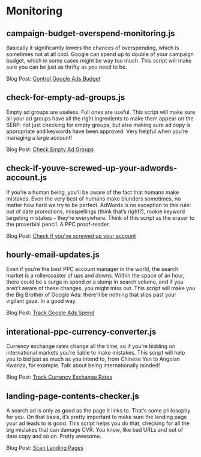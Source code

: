 # Monitoring

## campaign-budget-overspend-monitoring.js

Basically it significantly lowers the chances of overspending, which is sometimes not at all cool. Google can spend up to double of your campaign budget, which in some cases might be way too much. This script will make sure you can be just as thrifty as you need to be.

Blog Post: [Control Google Ads Budget](https://www.brainlabsdigital.com/control-google-ads-budget/)

## check-for-empty-ad-groups.js

Empty ad groups are useless. Full ones are useful. This script will make sure all your ad groups have all the right ingredients to make them appear on the SERP: not just checking for empty groups, but also making sure ad copy is appropriate and keywords have been approved. Very helpful when you’re managing a large account!

Blog Post: [Check Empty Ad Groups](https://www.brainlabsdigital.com/check-empty-ad-groups/)

## check-if-youve-screwed-up-your-adwords-account.js

If you’re a human being, you’ll be aware of the fact that humans make mistakes. Even the very best of humans make blunders sometimes, no matter how hard we try to be perfect. AdWords is no exception to this rule: out of date promotions, misspellings (think that’s right?), rookie keyword targeting mistakes – they’re everywhere. Think of this script as the eraser to the proverbial pencil. A PPC proof-reader.

Blog Post: [Check if you've screwed up your account](https://www.brainlabsdigital.com/check-if-youve-screwed-up-your-account/)

## hourly-email-updates.js

Even if you’re the best PPC account manager in the world, the search market is a rollercoaster of ups and downs. Within the space of an hour, there could be a surge in spend or a slump in search volume, and if you aren’t aware of these changes, you might miss out. This script will make you the Big Brother of Google Ads: there’ll be nothing that slips past your vigilant gaze. In a good way.

Blog Post: [Track Google Ads Spend](https://www.brainlabsdigital.com/track-google-ads-spend/)

## interational-ppc-currency-converter.js

Currency exchange rates change all the time, so if you’re bidding on international markets you’re liable to make mistakes. This script will help you to bid just as much as you intend to, from Chinese Yen to Angolan Kwanza, for example. Talk about being internationally minded!

Blog Post: [Track Currency Exchange Rates](https://www.brainlabsdigital.com/track-currency-exchange-rates/)

## landing-page-contents-checker.js

A search ad is only as good as the page it links to. That’s some philosophy for you. On that basis, it’s pretty important to make sure the landing page your ad leads to is good. This script helps you do that, checking for all the big mistakes that can damage CVR. You know, like bad URLs and out of date copy and so on. Pretty awesome.

Blog Post: [Scan Landing Pages](https://www.brainlabsdigital.com/scan-landing-pages/)
